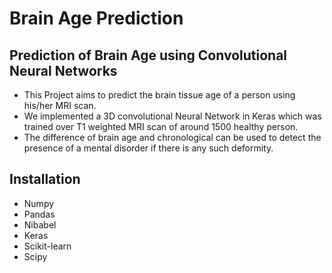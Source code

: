# Brain Age Prediction
## Prediction of Brain Age using Convolutional Neural Networks


* This Project aims to predict the brain tissue age of a person using his/her MRI scan.
* We implemented a 3D convolutional Neural Network in Keras which was trained over T1 weighted MRI scan of around 1500 healthy person.
* The difference of brain age and chronological can be used to detect the presence of a mental disorder if there is any such deformity.

## Installation
* Numpy
* Pandas
* Nibabel
* Keras
* Scikit-learn
* Scipy




